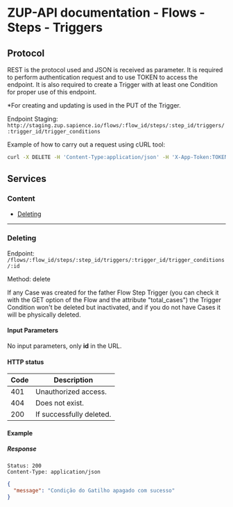 # ZUP-API documentation - Flows - Steps - Triggers

## Protocol

REST is the protocol used and JSON is received as parameter. It is required to perform authentication request and to use TOKEN to access the endpoint. It is also required to create a Trigger with at least one Condition for proper use of this endpoint. 

*For creating and updating is used in the PUT of the Trigger.

Endpoint Staging: `http://staging.zup.sapience.io/flows/:flow_id/steps/:step_id/triggers/:trigger_id/trigger_conditions`

Example of how to carry out a request using cURL tool:

```bash
curl -X DELETE -H 'Content-Type:application/json' -H 'X-App-Token:TOKEN' http://staging.zup.sapience.io/flows/:flow_id/steps/:step_id/triggers/:trigger_id/trigger_conditions/:trigger_condition_id
```

## Services

### Content

* [Deleting](#delete)

___

### Deleting <a name="delete"></a>

Endpoint: `/flows/:flow_id/steps/:step_id/triggers/:trigger_id/trigger_conditions/:id`

Method: delete

If any Case was created for the father Flow Step Trigger (you can check it with the GET option of the Flow and the attribute "total_cases")
the Trigger Condition won't be deleted but inactivated, and if you do not have Cases it will be physically deleted.

#### Input Parameters

No input parameters, only **id** in the URL.

#### HTTP status

| Code | Description              |
|------|--------------------------|
| 401  | Unauthorized access.     |
| 404  | Does not exist.          |
| 200  | If successfully deleted. |

#### Example

##### Response
```
Status: 200
Content-Type: application/json
```

```json
{
  "message": "Condição do Gatilho apagado com sucesso"
}
```
